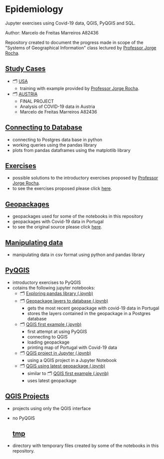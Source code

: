 # Epidemiology
 Jupyter exercises using Covid-19 data, QGIS, PyQGIS and SQL.  

 Author: Marcelo de Freitas Marreiros A82436
 
 Repository created to document the progress made in scope of the "Systems of Geographical Information" class lectured by [Professor Jorge Rocha](https://github.com/jgrocha).

  ## [Study Cases](https://github.com/MarcelodeFreitas/Epidemiology/tree/master/Manipulating%20data)

 - 🗂️ [USA](https://github.com/MarcelodeFreitas/Epidemiology/tree/master/Study%20Cases/USA)
 	- training with example provided by [Professor Jorge Rocha](https://github.com/jgrocha).
 - 🗂️ [AUSTRIA](https://github.com/MarcelodeFreitas/Epidemiology/tree/master/Study%20Cases/USA)
 	- FINAL PROJECT
 	- Analysis of COVID-19 data in Austria
 	- Marcelo de Freitas Marreiros A82436

 ## [Connecting to Database](https://github.com/MarcelodeFreitas/Epidemiology/tree/master/Connecting%20to%20Database)

 - connecting to Postgres data base in python
 - working queries using the pandas library
 - plots from pandas dataframes using the matplotlib library


  ## [Exercises](https://github.com/MarcelodeFreitas/Epidemiology/tree/master/Exercises)

 - possible solutions to the introductory exercises proposed by [Professor Jorge Rocha](https://github.com/jgrocha).
 - to see the exercises proposed please click [here](https://github.com/jgrocha/covid-pt/tree/master/Jupyter).



  ## [Geopackages](https://github.com/MarcelodeFreitas/Epidemiology/tree/master/Geopackages)

 - geopackages used for some of the notebooks in this repository
 - geopackages with Covid-19 data in Portugal
 - to see the original source please click [here](https://github.com/jgrocha/covid-pt/tree/master/geopackages).


 ## [Manipulating data](https://github.com/MarcelodeFreitas/Epidemiology/tree/master/Manipulating%20data)

 - manipulating data in csv format using python and pandas library
 

 ## [PyQGIS](https://github.com/MarcelodeFreitas/Epidemiology/tree/master/PyQGIS)

 - introductory exercises to PyQGIS
 - cotains the following jupyter notebooks:
 	- 🗂️ [Exploring pandas library (.ipynb)](https://github.com/MarcelodeFreitas/Epidemiology/blob/master/PyQGIS/exploring_pandas_library.ipynb)
 	- 🗂️ [Geopackage layers to database (.ipynb)](https://github.com/MarcelodeFreitas/Epidemiology/blob/master/PyQGIS/geopackage_layers_to_database.ipynb)
 		- gets the most recent geopackage with covid-19 data in Portugal
 		- stores the layers contained in the geopackage in a Postgres database
 	- 🗂️ [QGIS first example (.ipynb)](https://github.com/MarcelodeFreitas/Epidemiology/blob/master/PyQGIS/qgis_first_example.ipynb)
 		- first attempt at using PyQGIS
 		- connecting to QGIS
 		- loading geopackage
 		- printing map of Portugal with Covid-19 data
 	- 🗂️ [QGIS project in Jupyter (.ipynb)](https://github.com/MarcelodeFreitas/Epidemiology/blob/master/PyQGIS/qgis_project_in_jupyter.ipynb)
 		- using a QGIS project in a Jupyter Notebook
 	- 🗂️ [QGIS using latest geopackage (.ipynb)](https://github.com/MarcelodeFreitas/Epidemiology/blob/master/PyQGIS/qgis_using_latest_geopackage.ipynb)
 		- similar to 🗂️ [QGIS first example (.ipynb)](https://github.com/MarcelodeFreitas/Epidemiology/blob/master/PyQGIS/qgis_first_example.ipynb)
 		- uses latest geopackage


  ## [QGIS Projects](https://github.com/MarcelodeFreitas/Epidemiology/tree/master/Study%20Cases)

 - projects using only the QGIS interface 
 - no PyQGIS


   ## [tmp](https://github.com/MarcelodeFreitas/Epidemiology/tree/master/Manipulating%20data)

 - directory with temporary files created by some of the notebooks in this repository.